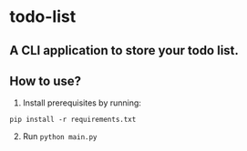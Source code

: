 # todo-list
## A CLI application to store your todo list.

## How to use?
1. Install prerequisites by running:
```
pip install -r requirements.txt
```
2. Run `python main.py`